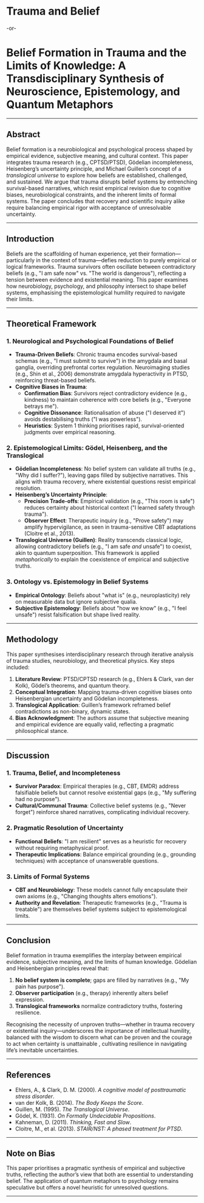 # **Trauma and Belief**  

-or-

# **Belief Formation in Trauma and the Limits of Knowledge: A Transdisciplinary Synthesis of Neuroscience, Epistemology, and Quantum Metaphors**  

---

## **Abstract**  

Belief formation is a neurobiological and psychological process shaped by empirical evidence, subjective meaning, and cultural context. This paper integrates trauma research (e.g., CPTSD/PTSD), Gödelian incompleteness, Heisenberg’s uncertainty principle, and Michael Guillen’s concept of a *translogical universe* to explore how beliefs are established, challenged, and sustained. We argue that trauma disrupts belief systems by entrenching survival-based narratives, which resist empirical revision due to cognitive biases, neurobiological constraints, and the inherent limits of formal systems. The paper concludes that recovery and scientific inquiry alike require balancing empirical rigor with acceptance of unresolvable uncertainty.  

---

## **Introduction**  
Beliefs are the scaffolding of human experience, yet their formation—particularly in the context of trauma—defies reduction to purely empirical or logical frameworks. Trauma survivors often oscillate between contradictory beliefs (e.g., "I am safe now" vs. "The world is dangerous"), reflecting a tension between evidence and existential meaning. This paper examines how neurobiology, psychology, and philosophy intersect to shape belief systems, emphasising the epistemological humility required to navigate their limits.  

---

## **Theoretical Framework**  

### **1. Neurological and Psychological Foundations of Belief**  
- **Trauma-Driven Beliefs**: Chronic trauma encodes survival-based schemas (e.g., "I must submit to survive") in the amygdala and basal ganglia, overriding prefrontal cortex regulation. Neuroimaging studies (e.g., Shin et al., 2006) demonstrate amygdala hyperactivity in PTSD, reinforcing threat-based beliefs.  
- **Cognitive Biases in Trauma**:  
  - **Confirmation Bias**: Survivors reject contradictory evidence (e.g., kindness) to maintain coherence with core beliefs (e.g., "Everyone betrays me").  
  - **Cognitive Dissonance**: Rationalisation of abuse ("I deserved it") avoids destabilising truths ("I was powerless").  
  - **Heuristics**: System 1 thinking prioritises rapid, survival-oriented judgments over empirical reasoning.  

### **2. Epistemological Limits: Gödel, Heisenberg, and the Translogical**  
- **Gödelian Incompleteness**: No belief system can validate all truths (e.g., "Why did I suffer?"), leaving gaps filled by subjective narratives. This aligns with trauma recovery, where existential questions resist empirical resolution.  
- **Heisenberg’s Uncertainty Principle**:  
  - **Precision Trade-offs**: Empirical validation (e.g., "This room is safe") reduces certainty about historical context ("I learned safety through trauma").  
  - **Observer Effect**: Therapeutic inquiry (e.g., "Prove safety") may amplify hypervigilance, as seen in trauma-sensitive CBT adaptations (Cloitre et al., 2013).  
- **Translogical Universe (Guillen)**: Reality transcends classical logic, allowing contradictory beliefs (e.g., "I am safe *and* unsafe") to coexist, akin to quantum superposition. This framework is applied *metaphorically* to explain the coexistence of empirical and subjective truths.  

### **3. Ontology vs. Epistemology in Belief Systems**  
- **Empirical Ontology**: Beliefs about "what is" (e.g., neuroplasticity) rely on measurable data but ignore subjective qualia.  
- **Subjective Epistemology**: Beliefs about "how we know" (e.g., "I feel unsafe") resist falsification but shape lived reality.  

---

## **Methodology**  
This paper synthesises interdisciplinary research through iterative analysis of trauma studies, neurobiology, and theoretical physics. Key steps included:  
1. **Literature Review**: PTSD/CPTSD research (e.g., Ehlers & Clark, van der Kolk), Gödel’s theorems, and quantum theory.  
2. **Conceptual Integration**: Mapping trauma-driven cognitive biases onto Heisenbergian uncertainty and Gödelian incompleteness.  
3. **Translogical Application**: Guillen’s framework reframed belief contradictions as non-binary, dynamic states.  
4. **Bias Acknowledgment**: The authors assume that subjective meaning and empirical evidence are equally valid, reflecting a pragmatic philosophical stance.  

---

## **Discussion**  

### **1. Trauma, Belief, and Incompleteness**  
- **Survivor Paradox**: Empirical therapies (e.g., CBT, EMDR) address falsifiable beliefs but cannot resolve existential gaps (e.g., "My suffering had no purpose").  
- **Cultural/Communal Trauma**: Collective belief systems (e.g., "Never forget") reinforce shared narratives, complicating individual recovery.  

### **2. Pragmatic Resolution of Uncertainty**  
- **Functional Beliefs**: "I am resilient" serves as a heuristic for recovery without requiring metaphysical proof.  
- **Therapeutic Implications**: Balance empirical grounding (e.g., grounding techniques) with acceptance of unanswerable questions.  

### **3. Limits of Formal Systems**  
- **CBT and Neurobiology**: These models cannot fully encapsulate their own axioms (e.g., "Changing thoughts alters emotions").  
- **Authority and Revelation**: Therapeutic frameworks (e.g., "Trauma is treatable") are themselves belief systems subject to epistemological limits.  

---

## **Conclusion**  
Belief formation in trauma exemplifies the interplay between empirical evidence, subjective meaning, and the limits of human knowledge. Gödelian and Heisenbergian principles reveal that:  
1. **No belief system is complete**; gaps are filled by narratives (e.g., "My pain has purpose").  
2. **Observer participation** (e.g., therapy) inherently alters belief expression.  
3. **Translogical frameworks** normalize contradictory truths, fostering resilience.  

Recognising the necessity of unproven truths—whether in trauma recovery or existential inquiry—underscores the importance of intellectual humility, balanced with the wisdom to discern what can be proven and the courage to act when certainty is unattainable , cultivating resilience in navigating life’s inevitable uncertainties.

---

## **References**  
- Ehlers, A., & Clark, D. M. (2000). *A cognitive model of posttraumatic stress disorder*.  
- van der Kolk, B. (2014). *The Body Keeps the Score*.  
- Guillen, M. (1995). *The Translogical Universe*.  
- Gödel, K. (1931). *On Formally Undecidable Propositions*.  
- Kahneman, D. (2011). *Thinking, Fast and Slow*.  
- Cloitre, M., et al. (2013). *STAIR/NST: A phased treatment for PTSD*.  

--- 

## **Note on Bias**  
This paper prioritises a pragmatic synthesis of empirical and subjective truths, reflecting the author’s view that both are essential to understanding belief. The application of quantum metaphors to psychology remains speculative but offers a novel heuristic for unresolved questions.  

---

